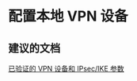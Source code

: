 <properties
    pageTitle="configure on-premises vpn devices"
    description="配置本地 VPN 设备"
    service="microsoft.network"
    resource="virtualnetworkgateways"
    authors="radwiv"
    displayOrder=""
    selfHelpType="generic"
    supportTopicIds="32542246"
    resourceTags=""
    productPesIds="16094"
    cloudEnvironments="public"
/>


# <a name="configure-on-premises-vpn-devices"></a>配置本地 VPN 设备

## <a name="recommended-documents"></a>**建议的文档**
[已验证的 VPN 设备和 IPsec/IKE 参数](https://docs.microsoft.com/azure/vpn-gateway/vpn-gateway-about-vpn-devices#validated-vpn-devices)

